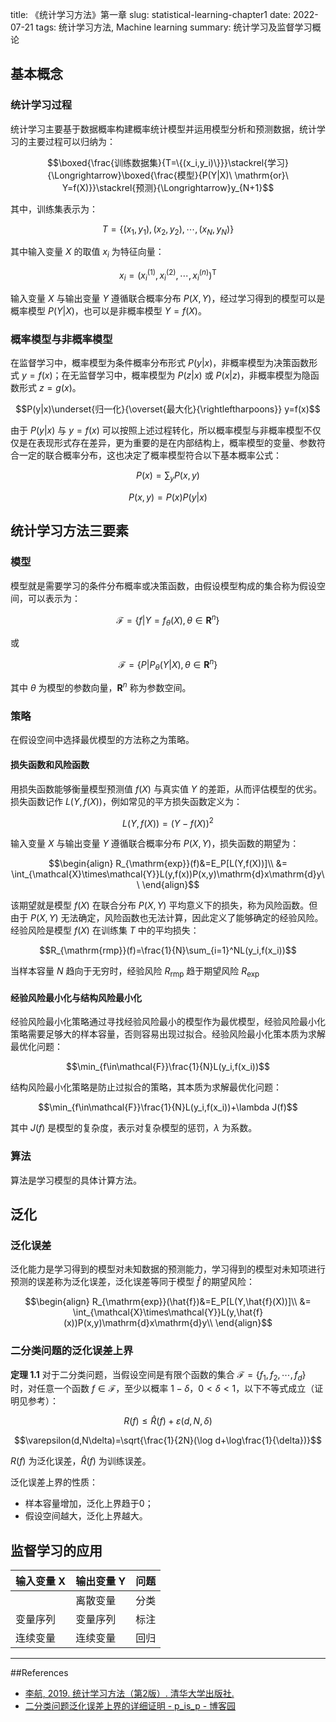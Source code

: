 title: 《统计学习方法》第一章
slug: statistical-learning-chapter1
date: 2022-07-21
tags: 统计学习方法, Machine learning
summary: 统计学习及监督学习概论

## 基本概念

### 统计学习过程

统计学习主要基于数据概率构建概率统计模型并运用模型分析和预测数据，统计学习的主要过程可以归纳为：

$$\boxed{\frac{训练数据集}{T=\{(x_i,y_i)\}}}\stackrel{学习}{\Longrightarrow}\boxed{\frac{模型}{P(Y|X)\ \mathrm{or}\ Y=f(X)}}\stackrel{预测}{\Longrightarrow}y_{N+1}$$

其中，训练集表示为：

$$
T=\{ (x_1,y_1),(x_2,y_2),\cdots,(x_N,y_N) \}
$$

其中输入变量 $X$ 的取值 $x_i$ 为特征向量：

$$
x_i=(x^{(1)}_i,x^{(2)}_i,\cdots,x^{(n)}_i)^\mathrm{T}
$$

输入变量 $X$ 与输出变量 $Y$ 遵循联合概率分布 $P(X,Y)$，经过学习得到的模型可以是概率模型 $P(Y|X)$，也可以是非概率模型 $Y=f(X)$。

### 概率模型与非概率模型

在监督学习中，概率模型为条件概率分布形式 $P(y|x)$，非概率模型为决策函数形式 $y=f(x)$；在无监督学习中，概率模型为 $P(z|x)$ 或 $P(x|z)$，非概率模型为隐函数形式 $z=g(x)$。

$$P(y|x)\underset{归一化}{\overset{最大化}{\rightleftharpoons}} y=f(x)$$

由于 $P(y|x)$ 与 $y=f(x)$ 可以按照上述过程转化，所以概率模型与非概率模型不仅仅是在表现形式存在差异，更为重要的是在内部结构上，概率模型的变量、参数符合一定的联合概率分布，这也决定了概率模型符合以下基本概率公式：

$$P(x)=\sum_y P(x,y)$$

$$P(x,y)=P(x)P(y|x)$$

## 统计学习方法三要素

### 模型

模型就是需要学习的条件分布概率或决策函数，由假设模型构成的集合称为假设空间，可以表示为：

$$\mathcal{F}=\{f|Y=f_\theta(X),\theta\in\mathbf{R}^n\}$$

或

$$\mathcal{F}=\{P|P_\theta(Y|X),\theta\in\mathbf{R}^n\}$$

其中 $\theta$ 为模型的参数向量，$\mathbf{R}^n$ 称为参数空间。

### 策略

在假设空间中选择最优模型的方法称之为策略。

#### 损失函数和风险函数

用损失函数能够衡量模型预测值 $f(X)$ 与真实值 $Y$ 的差距，从而评估模型的优劣。损失函数记作 $L(Y,f(X))$，例如常见的平方损失函数定义为：

$$L(Y,f(X))=(Y-f(X))^2$$

输入变量 $X$ 与输出变量 $Y$ 遵循联合概率分布 $P(X,Y)$，损失函数的期望为：

$$\begin{align}
    R_{\mathrm{exp}}(f)&=E_P[L(Y,f(X))]\\
    &= \int_{\mathcal{X}\times\mathcal{Y}}L(y,f(x))P(x,y)\mathrm{d}x\mathrm{d}y\\
\end{align}$$

该期望就是模型 $f(X)$ 在联合分布 $P(X,Y)$ 平均意义下的损失，称为风险函数。但由于 $P(X,Y)$ 无法确定，风险函数也无法计算，因此定义了能够确定的经验风险。经验风险是模型 $f(X)$ 在训练集 $T$ 中的平均损失：

$$R_{\mathrm{rmp}}(f)=\frac{1}{N}\sum_{i=1}^NL(y_i,f(x_i))$$

当样本容量 $N$ 趋向于无穷时，经验风险 $R_{\mathrm{rmp}}$ 趋于期望风险 $R_{\mathrm{exp}}$

#### 经验风险最小化与结构风险最小化

经验风险最小化策略通过寻找经验风险最小的模型作为最优模型，经验风险最小化策略需要足够大的样本容量，否则容易出现过拟合。经验风险最小化策本质为求解最优化问题：

$$\min_{f\in\mathcal{F}}\frac{1}{N}L(y_i,f(x_i))$$

结构风险最小化策略是防止过拟合的策略，其本质为求解最优化问题：

$$\min_{f\in\mathcal{F}}\frac{1}{N}L(y_i,f(x_i))+\lambda J(f)$$

其中 $J(f)$ 是模型的复杂度，表示对复杂模型的惩罚，$\lambda$ 为系数。

### 算法

算法是学习模型的具体计算方法。

## 泛化

### 泛化误差

泛化能力是学习得到的模型对未知数据的预测能力，学习得到的模型对未知项进行预测的误差称为泛化误差，泛化误差等同于模型 $\hat{f}$ 的期望风险：

$$\begin{align}
    R_{\mathrm{exp}}(\hat{f})&=E_P[L(Y,\hat{f}(X))]\\
    &= \int_{\mathcal{X}\times\mathcal{Y}}L(y,\hat{f}(x))P(x,y)\mathrm{d}x\mathrm{d}y\\
\end{align}$$

### 二分类问题的泛化误差上界

**定理 1.1** 对于二分类问题，当假设空间是有限个函数的集合
 $\mathcal{F}=\{ f_1,f_2,\cdots,f_d\}$ 时，对任意一个函数 $f\in \mathcal{F}$，至少以概率 $1-\delta$，$0<\delta<1$，以下不等式成立（证明见参考）：

$$R(f)\leq\hat{R}(f)+\varepsilon(d,N,\delta)$$

$$\varepsilon(d,N\delta)=\sqrt{\frac{1}{2N}(\log d+\log\frac{1}{\delta})}$$

$R(f)$ 为泛化误差，$\hat{R}(f)$ 为训练误差。

泛化误差上界的性质：

- 样本容量增加，泛化上界趋于0；
- 假设空间越大，泛化上界越大。

## 监督学习的应用


| 输入变量 X | 输出变量 Y | 问题 |
|-----------|----------|------|
|           | 离散变量   | 分类 |
| 变量序列   | 变量序列   | 标注 |
| 连续变量   | 连续变量   | 回归 |

---

##References

- [李航, 2019. 统计学习方法（第2版）. 清华大学出版社.](https://book.douban.com/subject/33437381/)
- [二分类问题泛化误差上界的详细证明 - p_is_p - 博客园](https://www.cnblogs.com/pastispast/p/12589078.html)